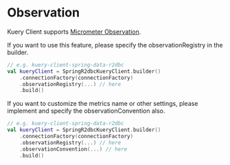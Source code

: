 # Observation

Kuery Client supports [Micrometer Observation](https://micrometer.io/).

If you want to use this feature, please specify the observationRegistry in the builder.

```kotlin
// e.g. kuery-client-spring-data-r2dbc
val kueryClient = SpringR2dbcKueryClient.builder()
    .connectionFactory(connectionFactory)
    .observationRegistry(...) // here
    .build()
```

If you want to customize the metrics name or other settings, please implement and specify the observationConvention
also.

```kotlin
// e.g. kuery-client-spring-data-r2dbc
val kueryClient = SpringR2dbcKueryClient.builder()
    .connectionFactory(connectionFactory)
    .observationRegistry(...) // here
    .observationConvention(...) // here
    .build()
```
